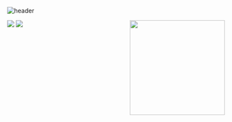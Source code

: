 
![header](https://capsule-render.vercel.app/api?type=waving&color=timeGradient&height=240&section=header&text=Hi,%20I'm%20Jinhan%20Park%20🤗&fontSize=36&animation=fadeIn&fontAlignY=36)

<img align="right" src="http://mazassumnida.wtf/api/v2/generate_badge?boj=hipo_son" height="220" >
<div>
  <img src="https://img.shields.io/badge/python-%2314354C.svg?style=flat-square&logo=python&logoColor=white" />
  <img src="https://img.shields.io/badge/Linux-FCC624?style=flat-square&logo=linux&logoColor=black" />
</div>
